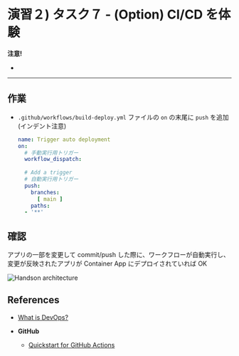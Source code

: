 # 演習２)  タスク７ - (Option) CI/CD を体験

**注意!**

- 

---

## 作業
- `.github/workflows/build-deploy.yml` ファイルの `on` の末尾に `push` を追加 (インデント注意)
  ```yaml
  name: Trigger auto deployment
  on:
    # 手動実行用トリガー
    workflow_dispatch:
    
    # Add a trigger
    # 自動実行用トリガー
    push:
      branches: 
        [ main ]
      paths:
    - '**'
  ```
  
## 確認
アプリの一部を変更して commit/push した際に、ワークフローが自動実行し、変更が反映されたアプリが Container App にデプロイされていれば OK

![Handson architecture](../images/sample-architecture.png)

## References

- <a href="https://docs.microsoft.com/devops/what-is-devops" target="_blank">What is DevOps?</a>

- **GitHub**

    - <a href="https://docs.github.com/en/actions/quickstart" target="_blank">Quickstart for GitHub Actions</a>

